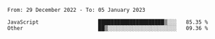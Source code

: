 <!--START_SECTION:waka-->

```text
From: 29 December 2022 - To: 05 January 2023

JavaScript                   █████████████████████▒░░░   85.35 %
Other                        ██▒░░░░░░░░░░░░░░░░░░░░░░   09.36 %
```

<!--END_SECTION:waka-->
